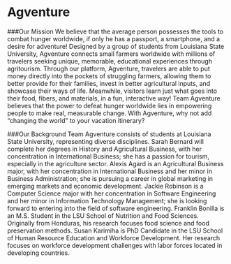 # Agventure

###Our Mission
We believe that the average person possesses the tools to combat hunger worldwide, if only he has a passport, a smartphone, and a desire for adventure! Designed by a group of students from Louisiana State University, Agventure connects small farmers worldwide with millions of travelers seeking unique, memorable, educational experiences through agritourism. Through our platform, Agventure, travelers are able to put money directly into the pockets of struggling farmers, allowing them to better provide for their families, invest in better agricultural inputs, and showcase their ways of life. Meanwhile, visitors learn just what goes into their food, fibers, and materials, in a fun, interactive way! Team Agventure believes that the power to defeat hunger worldwide lies in empowering people to make real, measurable change. With Agventure, why not add “changing the world” to your vacation itinerary?

###Our Background
Team Agventure consists of students at Louisiana State University, representing diverse disciplines. Sarah Bernard will complete her degrees in History and Agricultural Business, with her concentration in International Business; she has a passion for tourism, especially in the agriculture sector. Alexis Agard is an Agricultural Business major, with her concentration in International Business and her minor in Business Administration; she is pursuing a career in global marketing in emerging markets and economic development. Jackie Robinson is a Computer Science major with her concentration in Software Engineering and her minor in Information Technology Management; she is looking forward to entering into the field of software engineering. Franklin Bonilla is an M.S. Student in the LSU School of Nutrition and Food Sciences. Originally from Honduras, his research focuses food science and food preservation methods. Susan Karimiha is PhD Candidate in the LSU School of Human Resource Education and Workforce Development. Her research focuses on workforce development challenges with labor forces located in developing countries.
